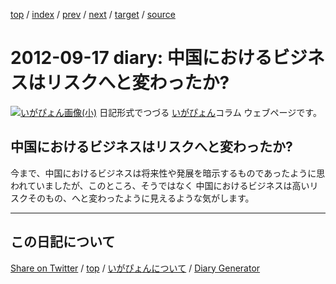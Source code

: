 [top](../index.html) 
 / [index](index.html) 
 / [prev](https://igapyon.github.io/diary/2012/ig120916.html) 
 / [next](https://igapyon.github.io/diary/2012/ig120918.html) 
 / [target](https://igapyon.github.io/diary/2012/ig120917.html) 
 / [source](https://github.com/igapyon/diary/blob/gh-pages/2012/ig120917.html.src.md) 

2012-09-17 diary: 中国におけるビジネスはリスクへと変わったか?
=====================================================================================================
[![いがぴょん画像(小)](https://igapyon.github.io/diary/images/iga200306s.jpg "いがぴょん")](https://igapyon.github.io/diary/memo/memoigapyon.html) 日記形式でつづる [いがぴょん](https://igapyon.github.io/diary/memo/memoigapyon.html)コラム ウェブページです。

## 中国におけるビジネスはリスクへと変わったか?

今まで、中国におけるビジネスは将来性や発展を暗示するものであったように思われていましたが、このところ、そうではなく 中国におけるビジネスは高いリスクそのもの、へと変わったように見えるような気がします。

----------------------------------------------------------------------------------------------------

## この日記について

[Share on Twitter](https://twitter.com/intent/tweet?hashtags=igapyon%2Cdiary%2C%E3%81%84%E3%81%8C%E3%81%B4%E3%82%87%E3%82%93&text=%E4%B8%AD%E5%9B%BD%E3%81%AB%E3%81%8A%E3%81%91%E3%82%8B%E3%83%93%E3%82%B8%E3%83%8D%E3%82%B9%E3%81%AF%E3%83%AA%E3%82%B9%E3%82%AF%E3%81%B8%E3%81%A8%E5%A4%89%E3%82%8F%E3%81%A3%E3%81%9F%E3%81%8B%3F&url=https%3A%2F%2Figapyon.github.io%2Fdiary%2F2012%2Fig120917.html) / [top](../index.html) / [いがぴょんについて](https://igapyon.github.io/diary/memo/memoigapyon.html) / [Diary Generator](https://github.com/igapyon/igapyonv3)
